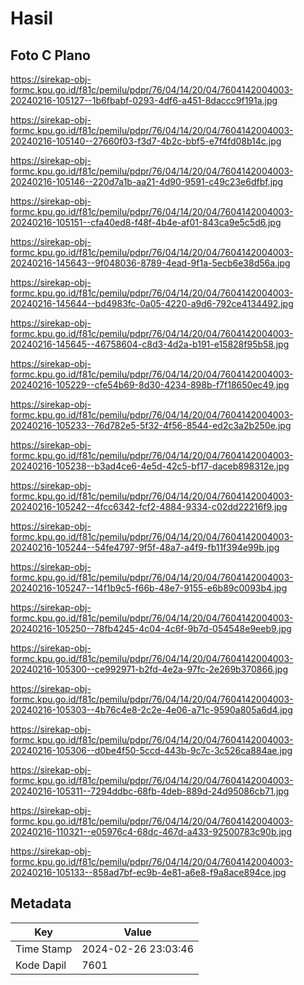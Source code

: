 # Hasil

## Foto C Plano

https://sirekap-obj-formc.kpu.go.id/f81c/pemilu/pdpr/76/04/14/20/04/7604142004003-20240216-105127--1b6fbabf-0293-4df6-a451-8daccc9f191a.jpg

https://sirekap-obj-formc.kpu.go.id/f81c/pemilu/pdpr/76/04/14/20/04/7604142004003-20240216-105140--27660f03-f3d7-4b2c-bbf5-e7f4fd08b14c.jpg

https://sirekap-obj-formc.kpu.go.id/f81c/pemilu/pdpr/76/04/14/20/04/7604142004003-20240216-105146--220d7a1b-aa21-4d90-9591-c49c23e6dfbf.jpg

https://sirekap-obj-formc.kpu.go.id/f81c/pemilu/pdpr/76/04/14/20/04/7604142004003-20240216-105151--cfa40ed8-f48f-4b4e-af01-843ca9e5c5d6.jpg

https://sirekap-obj-formc.kpu.go.id/f81c/pemilu/pdpr/76/04/14/20/04/7604142004003-20240216-145643--9f048036-8789-4ead-9f1a-5ecb6e38d56a.jpg

https://sirekap-obj-formc.kpu.go.id/f81c/pemilu/pdpr/76/04/14/20/04/7604142004003-20240216-145644--bd4983fc-0a05-4220-a9d6-792ce4134492.jpg

https://sirekap-obj-formc.kpu.go.id/f81c/pemilu/pdpr/76/04/14/20/04/7604142004003-20240216-145645--46758604-c8d3-4d2a-b191-e15828f95b58.jpg

https://sirekap-obj-formc.kpu.go.id/f81c/pemilu/pdpr/76/04/14/20/04/7604142004003-20240216-105229--cfe54b69-8d30-4234-898b-f7f18650ec49.jpg

https://sirekap-obj-formc.kpu.go.id/f81c/pemilu/pdpr/76/04/14/20/04/7604142004003-20240216-105233--76d782e5-5f32-4f56-8544-ed2c3a2b250e.jpg

https://sirekap-obj-formc.kpu.go.id/f81c/pemilu/pdpr/76/04/14/20/04/7604142004003-20240216-105238--b3ad4ce6-4e5d-42c5-bf17-daceb898312e.jpg

https://sirekap-obj-formc.kpu.go.id/f81c/pemilu/pdpr/76/04/14/20/04/7604142004003-20240216-105242--4fcc6342-fcf2-4884-9334-c02dd22216f9.jpg

https://sirekap-obj-formc.kpu.go.id/f81c/pemilu/pdpr/76/04/14/20/04/7604142004003-20240216-105244--54fe4797-9f5f-48a7-a4f9-fb11f394e99b.jpg

https://sirekap-obj-formc.kpu.go.id/f81c/pemilu/pdpr/76/04/14/20/04/7604142004003-20240216-105247--14f1b9c5-f66b-48e7-9155-e6b89c0093b4.jpg

https://sirekap-obj-formc.kpu.go.id/f81c/pemilu/pdpr/76/04/14/20/04/7604142004003-20240216-105250--78fb4245-4c04-4c6f-9b7d-054548e9eeb9.jpg

https://sirekap-obj-formc.kpu.go.id/f81c/pemilu/pdpr/76/04/14/20/04/7604142004003-20240216-105300--ce992971-b2fd-4e2a-97fc-2e269b370866.jpg

https://sirekap-obj-formc.kpu.go.id/f81c/pemilu/pdpr/76/04/14/20/04/7604142004003-20240216-105303--4b76c4e8-2c2e-4e06-a71c-9590a805a6d4.jpg

https://sirekap-obj-formc.kpu.go.id/f81c/pemilu/pdpr/76/04/14/20/04/7604142004003-20240216-105306--d0be4f50-5ccd-443b-9c7c-3c526ca884ae.jpg

https://sirekap-obj-formc.kpu.go.id/f81c/pemilu/pdpr/76/04/14/20/04/7604142004003-20240216-105311--7294ddbc-68fb-4deb-889d-24d95086cb71.jpg

https://sirekap-obj-formc.kpu.go.id/f81c/pemilu/pdpr/76/04/14/20/04/7604142004003-20240216-110321--e05976c4-68dc-467d-a433-92500783c90b.jpg

https://sirekap-obj-formc.kpu.go.id/f81c/pemilu/pdpr/76/04/14/20/04/7604142004003-20240216-105133--858ad7bf-ec9b-4e81-a6e8-f9a8ace894ce.jpg


## Metadata

| Key        | Value               |
| ---------- | ------------------- |
| Time Stamp | 2024-02-26 23:03:46 |
| Kode Dapil | 7601                |



